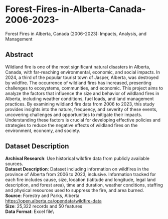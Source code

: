 # Forest-Fires-in-Alberta-Canada-2006-2023-
Forest Fires in Alberta, Canada (2006–2023): Impacts, Analysis, and Management

## Abstract
Wildland fire is one of the most significant natural disasters in Alberta, Canada, with far-reaching environmental, economic, and social impacts. In 2024, a third of the popular tourist town of Jasper, Alberta, was destroyed by wildfire. The occurrence of wildland fires has increased, presenting challenges to ecosystems, communities, and economic. This project aims to analyze the factors that influence the size and behavior of wildland fires in Alberta, including weather conditions, fuel loads, and land management practices. By examining wildland fire data from 2006 to 2023, this study provides insights into the nature, frequency, and severity of these events, uncovering challenges and opportunities to mitigate their impacts. Understanding these factors is crucial for developing effective policies and strategies to reduce the negative effects of wildland fires on the environment, economy, and society.

## Dataset Description

**Archival Research**: Use historical wildfire data from publicly available sources.\
**Dataset Description**: Dataset including information on wildfires in the province of Alberta from 2006 to 2023, inclusive. Information tracked for each fire includes cause, size, location (latitude and longitude, legal land description, and forest area), time and duration, weather conditions, staffing and physical resources used to suppress the fire, and area burned.\
**Source**: Forestry and Parks, Alberta \
https://open.alberta.ca/opendata/wildfire-data \
**Size**: 25,322 records and 50 features\
**Data Format**: Excel file\
